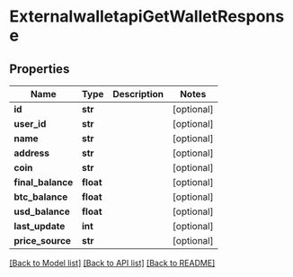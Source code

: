 # ExternalwalletapiGetWalletResponse

## Properties
Name | Type | Description | Notes
------------ | ------------- | ------------- | -------------
**id** | **str** |  | [optional] 
**user_id** | **str** |  | [optional] 
**name** | **str** |  | [optional] 
**address** | **str** |  | [optional] 
**coin** | **str** |  | [optional] 
**final_balance** | **float** |  | [optional] 
**btc_balance** | **float** |  | [optional] 
**usd_balance** | **float** |  | [optional] 
**last_update** | **int** |  | [optional] 
**price_source** | **str** |  | [optional] 

[[Back to Model list]](../README.md#documentation-for-models) [[Back to API list]](../README.md#documentation-for-api-endpoints) [[Back to README]](../README.md)

